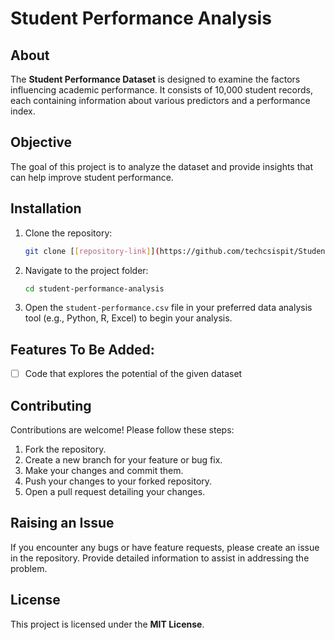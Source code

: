 # Student Performance Analysis

## About
The **Student Performance Dataset** is designed to examine the factors influencing academic performance. It consists of 10,000 student records, each containing information about various predictors and a performance index.

## Objective
The goal of this project is to analyze the dataset and provide insights that can help improve student performance.

## Installation
1. Clone the repository:
   ```bash
   git clone [[repository-link]](https://github.com/techcsispit/Student-Performance)
   ```
2. Navigate to the project folder:
   ```bash
   cd student-performance-analysis
   ```
3. Open the `student-performance.csv` file in your preferred data analysis tool (e.g., Python, R, Excel) to begin your analysis.

## Features To Be Added:
- [ ] Code that explores the potential of the given dataset

## Contributing
Contributions are welcome! Please follow these steps:
1. Fork the repository.
2. Create a new branch for your feature or bug fix.
3. Make your changes and commit them.
4. Push your changes to your forked repository.
5. Open a pull request detailing your changes.

## Raising an Issue
If you encounter any bugs or have feature requests, please create an issue in the repository. Provide detailed information to assist in addressing the problem.

## License
This project is licensed under the **MIT License**.
